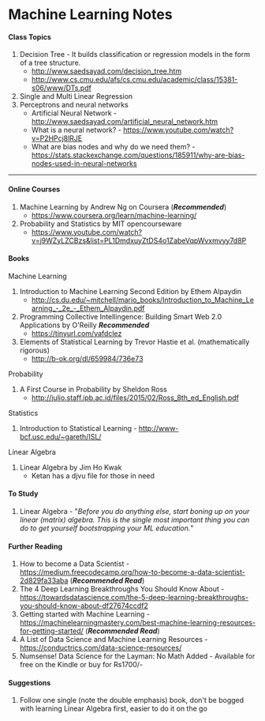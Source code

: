 # Machine Learning Notes 

#### Class Topics
1. Decision Tree - It builds classification or regression models in the form of a tree structure.
    - http://www.saedsayad.com/decision_tree.htm
    - http://www.cs.cmu.edu/afs/cs.cmu.edu/academic/class/15381-s06/www/DTs.pdf
2. Single and Multi Linear Regression
3. Perceptrons and neural networks
    - Artificial Neural Network - http://www.saedsayad.com/artificial_neural_network.htm
    - What is a neural network? - https://www.youtube.com/watch?v=P2HPcj8lRJE
    - What are bias nodes and why do we need them? - https://stats.stackexchange.com/questions/185911/why-are-bias-nodes-used-in-neural-networks

----------------------------------------------------------------------------------------------------------------------------------------

#### Online Courses 
1. Machine Learning by Andrew Ng on Coursera (***Recommended***) 
    - https://www.coursera.org/learn/machine-learning/
2. Probability and Statistics by MIT opencourseware
    - https://www.youtube.com/watch?v=j9WZyLZCBzs&list=PL1DmdxuyZtDS4o1ZabeVqpWvxmvyy7d8P

#### Books  
Machine Learning
1. Introduction to Machine Learning Second Edition by Ethem Alpaydin
    - http://cs.du.edu/~mitchell/mario_books/Introduction_to_Machine_Learning_-_2e_-_Ethem_Alpaydin.pdf
2. Programming Collective Intellingence: Building Smart Web 2.0 Applications by O'Reilly ***Recommended*** 
    - https://tinyurl.com/yafdclez
3. Elements of Statistical Learning by Trevor Hastie et al. (mathematically rigorous)
    - http://b-ok.org/dl/659984/736e73
    
Probability
1. A First Course in Probability by Sheldon Ross
    - http://julio.staff.ipb.ac.id/files/2015/02/Ross_8th_ed_English.pdf
    
Statistics
1. Introduction to Statistical Learning - http://www-bcf.usc.edu/~gareth/ISL/

Linear Algebra
1. Linear Algebra by Jim Ho Kwak
    - Ketan has a djvu file for those in need
    
#### To Study
1. Linear Algebra - "*Before you do anything else, start boning up on your linear (matrix) algebra. This is the single most important thing you can do to get yourself bootstrapping your ML education.*"
   
#### Further Reading
1. How to become a Data Scientist - https://medium.freecodecamp.org/how-to-become-a-data-scientist-2d829fa33aba (***Recommended Read***) 
2. The 4 Deep Learning Breakthroughs You Should Know About - https://towardsdatascience.com/the-5-deep-learning-breakthroughs-you-should-know-about-df27674ccdf2 
3. Getting started with Machine Learning - https://machinelearningmastery.com/best-machine-learning-resources-for-getting-started/ (***Recommended Read***) 
4. A List of Data Science and Machine Learning Resources - https://conductrics.com/data-science-resources/
5. Numsense! Data Science for the Layman: No Math Added - Available for free on the Kindle or buy for Rs1700/-

#### Suggestions
1. Follow one single (note the double emphasis) book, don't be bogged with learning Linear Algebra first, easier to do it on the go
